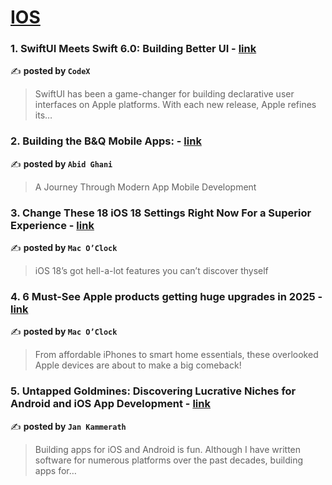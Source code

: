 
<h1><a href=https://medium.com/tag/ios/recommended target="_blank" rel="noopener noreferrer">IOS</a></h1>
<h3>1. SwiftUI Meets Swift 6.0: Building Better UI - <a href="https://medium.com/codex/swiftui-meets-swift-6-0-building-better-uis-daf14061ea65" target="_blank" rel="noopener noreferrer">link</a></h3>

✍️ **posted by `CodeX`**

<blockquote>SwiftUI has been a game-changer for building declarative user interfaces on Apple platforms. With each new release, Apple refines its…</blockquote>

<h3>2. Building the B&Q Mobile Apps: - <a href="https://medium.com/@abid.ghani/building-the-b-q-mobile-apps-ce69ab593797" target="_blank" rel="noopener noreferrer">link</a></h3>

✍️ **posted by `Abid Ghani`**

<blockquote>A Journey Through Modern App Mobile Development</blockquote>

<h3>3. Change These 18 iOS 18 Settings Right Now For a Superior Experience - <a href="https://medium.com/macoclock/change-these-18-ios-18-settings-right-now-for-a-superior-experience-2c1004189fb2" target="_blank" rel="noopener noreferrer">link</a></h3>

✍️ **posted by `Mac O’Clock`**

<blockquote>iOS 18’s got hell-a-lot features you can’t discover thyself</blockquote>

<h3>4. 6 Must-See Apple products getting huge upgrades in 2025 - <a href="https://medium.com/macoclock/6-must-see-apple-products-getting-huge-upgrades-in-2025-88ddf915984d" target="_blank" rel="noopener noreferrer">link</a></h3>

✍️ **posted by `Mac O’Clock`**

<blockquote>From affordable iPhones to smart home essentials, these overlooked Apple devices are about to make a big comeback!</blockquote>

<h3>5. Untapped Goldmines: Discovering Lucrative Niches for Android and iOS App Development - <a href="https://medium.com/@jankammerath/untapped-goldmines-discovering-lucrative-niches-for-android-and-ios-app-development-ac7b073abcfd" target="_blank" rel="noopener noreferrer">link</a></h3>

✍️ **posted by `Jan Kammerath`**

<blockquote>Building apps for iOS and Android is fun. Although I have written software for numerous platforms over the past decades, building apps for…</blockquote>

